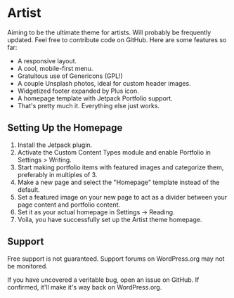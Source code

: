 Artist
===

Aiming to be the ultimate theme for artists. Will probably be frequently updated. Feel free to contribute code on GitHub. Here are some features so far:

* A responsive layout.
* A cool, mobile-first menu.
* Gratuitous use of Genericons (GPL!)
* A couple Unsplash photos, ideal for custom header images.
* Widgetized footer expanded by Plus icon.
* A homepage template with Jetpack Portfolio support.
* That's pretty much it. Everything else just works.

Setting Up the Homepage
---------------

1. Install the Jetpack plugin.
2. Activate the Custom Content Types module and enable Portfolio in Settings > Writing.
3. Start making portfolio items with featured images and categorize them, preferably in multiples of 3.
4. Make a new page and select the "Homepage" template instead of the default.
5. Set a featured image on your new page to act as a divider between your page content and portfolio content.
5. Set it as your actual homepage in Settings -> Reading.
6. Voila, you have successfully set up the Artist theme homepage.

Support
---------------
Free support is not guaranteed. Support forums on WordPress.org may not be monitored.

If you have uncovered a veritable bug, open an issue on GitHub. If confirmed, it'll make it's way back on WordPress.org.
